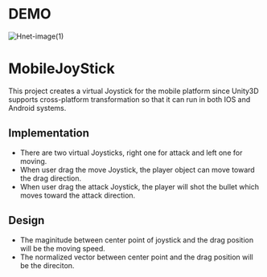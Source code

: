 # DEMO
![Hnet-image(1)](https://user-images.githubusercontent.com/43282464/71638882-3a342a80-2c29-11ea-8c95-80a65661100c.gif)

# MobileJoyStick
This project creates a virtual Joystick for the mobile platform since Unity3D supports cross-platform transformation so that it can run in both IOS and Android systems.

## Implementation
* There are two virtual Joysticks, right one for attack and left one for moving.
* When user drag the move Joystick, the player object can move toward the drag direction.
* When user drag the attack Joystick, the player will shot the bullet which moves toward the attack direction.


## Design
* The maginitude between center point of joystick and the drag position will be the moving speed.
* The normalized vector between center point and the drag position will be the direciton.
